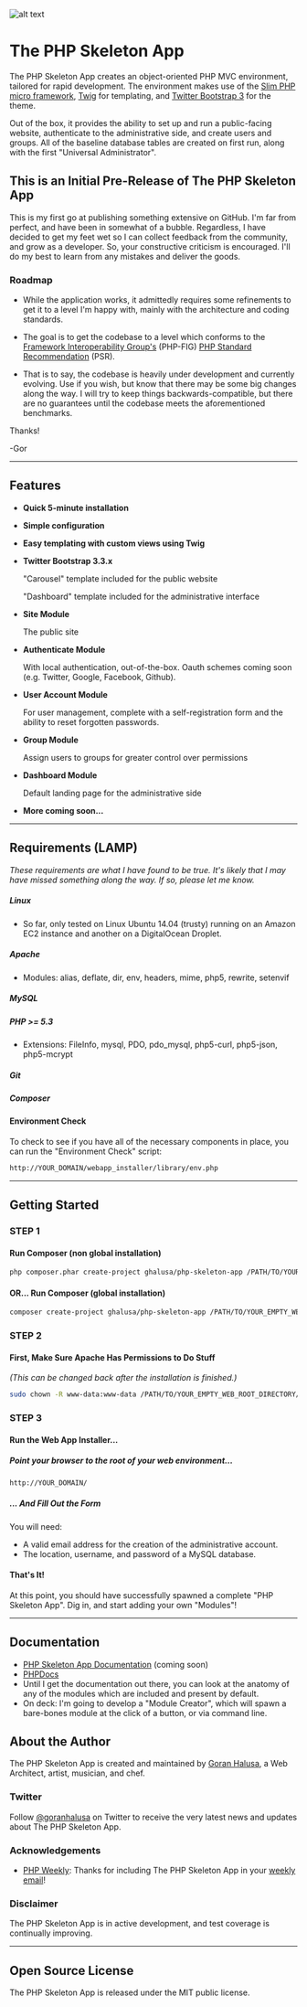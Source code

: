 ![alt text](http://halusanation.com/wp-content/uploads/2014/12/php_skeleton_app.jpg "The PHP Skeleton App Header Image")

# The PHP Skeleton App

The PHP Skeleton App creates an object-oriented PHP MVC environment, tailored for rapid development. The environment makes use of the [Slim PHP micro framework](http://slimframework.com/), [Twig](http://twig.sensiolabs.org/) for templating, and [Twitter Bootstrap 3](http://getbootstrap.com/) for the theme.

Out of the box, it provides the ability to set up and run a public-facing website, authenticate to the administrative side, and create users and groups. All of the baseline database tables are created on first run, along with the first "Universal Administrator".

## This is an Initial Pre-Release of The PHP Skeleton App ##

This is my first go at publishing something extensive on GitHub. I'm far from perfect, and have been in somewhat of a bubble. Regardless, I have decided to get my feet wet so I can collect feedback from the community, and grow as a developer. So, your constructive criticism is encouraged. I'll do my best to learn from any mistakes and deliver the goods.

### Roadmap ###

* While the application works, it admittedly requires some refinements to get it to a level I'm happy with, mainly with the architecture and coding standards.

* The goal is to get the codebase to a level which conforms to the [Framework Interoperability Group's](http://www.php-fig.org/) (PHP-FIG) [PHP Standard Recommendation](http://www.php-fig.org/faq/#what-does-psr-stand-for) (PSR).

* That is to say, the codebase is heavily under development and currently evolving. Use if you wish, but know that there may be some big changes along the way. I will try to keep things backwards-compatible, but there are no guarantees until the codebase meets the aforementioned benchmarks.

Thanks!

-Gor

* * *

## Features

* **Quick 5-minute installation**

* **Simple configuration**

* **Easy templating with custom views using Twig**

* **Twitter Bootstrap 3.3.x**

    "Carousel" template included for the public website

    "Dashboard" template included for the administrative interface

* **Site Module**

    The public site

* **Authenticate Module**

    With local authentication, out-of-the-box. Oauth schemes coming soon (e.g. Twitter, Google, Facebook, Github).

* **User Account Module**

    For user management, complete with a self-registration form and the ability to reset forgotten passwords.

* **Group Module**

    Assign users to groups for greater control over permissions

* **Dashboard Module**

    Default landing page for the administrative side

* **More coming soon...**

* * *

## Requirements (LAMP)

*These requirements are what I have found to be true. It's likely that I may have missed something along the way. If so, please let me know.*

##### Linux
* So far, only tested on Linux Ubuntu 14.04 (trusty) running on an Amazon EC2 instance and another on a DigitalOcean Droplet.

##### Apache
* Modules: alias, deflate, dir, env, headers, mime, php5, rewrite, setenvif

##### MySQL

##### PHP >= 5.3
* Extensions: FileInfo, mysql, PDO, pdo_mysql, php5-curl, php5-json, php5-mcrypt

##### Git

##### Composer

#### Environment Check

To check to see if you have all of the necessary components in place, you can run the "Environment Check" script:

```bash
http://YOUR_DOMAIN/webapp_installer/library/env.php
```

* * *

## Getting Started

### STEP 1

#### Run Composer (non global installation)

```bash
php composer.phar create-project ghalusa/php-skeleton-app /PATH/TO/YOUR_EMPTY_WEB_ROOT_DIRECTORY/ dev-master
```

#### OR... Run Composer (global installation)

```bash
composer create-project ghalusa/php-skeleton-app /PATH/TO/YOUR_EMPTY_WEB_ROOT_DIRECTORY/ dev-master
```

### STEP 2

#### First, Make Sure Apache Has Permissions to Do Stuff
*(This can be changed back after the installation is finished.)*

```bash
sudo chown -R www-data:www-data /PATH/TO/YOUR_EMPTY_WEB_ROOT_DIRECTORY/
```

### STEP 3

#### Run the Web App Installer...

##### Point your browser to the root of your web environment...

```bash
http://YOUR_DOMAIN/
```

##### ... And Fill Out the Form

You will need:

* A valid email address for the creation of the administrative account.
* The location, username, and password of a MySQL database.

#### That's It!

At this point, you should have successfully spawned a complete "PHP Skeleton App". Dig in, and start adding your own "Modules"!

* * *

## Documentation

* [PHP Skeleton App Documentation](http://phpskeleton.com/) (coming soon)
* [PHPDocs](http://phpskeleton.com/docs/)
* Until I get the documentation out there, you can look at the anatomy of any of the modules which are included and present by default.
* On deck: I'm going to develop a "Module Creator", which will spawn a bare-bones module at the click of a button, or via command line.

## About the Author

The PHP Skeleton App is created and maintained by [Goran Halusa](http://halusanation.com/), a Web Architect, artist, musician, and chef.

### Twitter

Follow [@goranhalusa](http://www.twitter.com/goranhalusa) on Twitter to receive the very latest news and updates about The PHP Skeleton App.

### Acknowledgements

* [PHP Weekly](http://phpweekly.com/): Thanks for including The PHP Skeleton App in your [weekly email](http://www.phpweekly.com/archive/2015-01-01.html)!

### Disclaimer

The PHP Skeleton App is in active development, and test coverage is continually improving.

* * *

## Open Source License

The PHP Skeleton App is released under the MIT public license.
